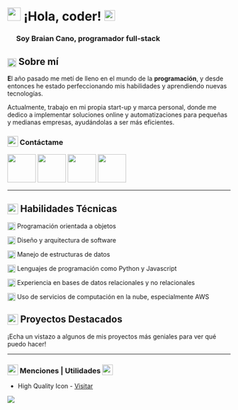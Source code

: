 # <picuture><img src="https://cdn-icons-png.flaticon.com/512/9437/9437514.png" width="30"/></picture> ¡Hola, coder! <picture><img src="https://cdn-icons-png.flaticon.com/512/11544/11544305.png" width="24"/></picture>

### <sub><picture><img width="16" src="https://cdn-icons-png.flaticon.com/512/9168/9168209.png"></picture></sub> Soy Braian Cano, programador full-stack <sub><picture><img width="16" src="https://cdn-icons-png.flaticon.com/512/9168/9168209.png"></picture></sub>

## <sub><picture><img src="https://cdn-icons-png.flaticon.com/512/6501/6501989.png" width="20"/></picture></sub> Sobre mí

**E**l año pasado me metí de lleno en el mundo de la **programación**, y desde entonces he estado perfeccionando mis habilidades y aprendiendo nuevas tecnologías.

Actualmente, trabajo en mi propia start-up y marca personal, donde me dedico a implementar soluciones online y automatizaciones para pequeñas y medianas empresas, ayudándolas a ser más eficientes.


### <sub><picture><img src="https://cdn-icons-png.flaticon.com/512/6501/6501775.png" width="24" /></picture></sub> Contáctame
[<picture><img width="64" src="https://cdn-icons-png.flaticon.com/512/6502/6502024.png"/></picture>](https://www.instagram.com/braiidev "Mi sitio web")
[<picture><img width="64" src="https://cdn-icons-png.flaticon.com/512/3670/3670125.png"/></picture>](https://www.instagram.com/braiidev "Seguime en Instagram")
[<picture><img width="64" src="https://cdn-icons-png.flaticon.com/512/3670/3670163.png"/></picture>](https://www.instagram.com/braiidev "Suscríbete a mi Canal")
[<picture><img width="64" src="https://cdn-icons-png.flaticon.com/512/6502/6502029.png" /></picture>](https://braiidev.produccion@gmail.com "Escribeme al email")

---

## <sub><picture><img src="https://cdn-icons-png.flaticon.com/512/6501/6501968.png" width="24" /></picture></sub> Habilidades Técnicas

<sub><picture><img width="18" src="https://cdn-icons-png.flaticon.com/512/3840/3840653.png"/></picture></sub> Programación orientada a objetos

<sub><picture><img width="18" src="https://cdn-icons-png.flaticon.com/512/3840/3840738.png"/></picture></sub>  Diseño y arquitectura de software

<sub><picture><img width="18" src="https://cdn-icons-png.flaticon.com/512/3840/3840739.png"/></picture></sub> 
Manejo de estructuras de datos

<sub><picture><img width="18" src="https://cdn-icons-png.flaticon.com/512/3840/3840753.png"/></picture></sub> Lenguajes de programación como Python y Javascript

<sub><picture><img width="18" src="https://cdn-icons-png.flaticon.com/512/3840/3840754.png"/></picture></sub> Experiencia en bases de datos relacionales y no relacionales

<sub><picture><img width="18" src="https://cdn-icons-png.flaticon.com/512/3840/3840755.png"/></picture></sub>     Uso de servicios de computación en la nube, especialmente AWS


## <sub><picture><img src="https://cdn-icons-png.flaticon.com/512/6502/6502118.png" width="24" /></picture></sub> Proyectos Destacados

 ¡Echa un vistazo a algunos de mis proyectos más geniales para ver qué puedo hacer!

---

### <sub><picture><img src="https://cdn-icons-png.flaticon.com/512/6501/6501578.png" width="24" /></picture></sub> Menciones | Utilidades <sub><picture><img src="https://cdn-icons-png.flaticon.com/512/6501/6501578.png" width="24" /></picture></sub>

- High Quality Icon - [Visitar](https://www.flaticon.com/authors/hight-quality-icons)

<picture><img src="https://raw.githubusercontent.com/braiidev/braiidev/main/banner-short.jpg" /></picture>
